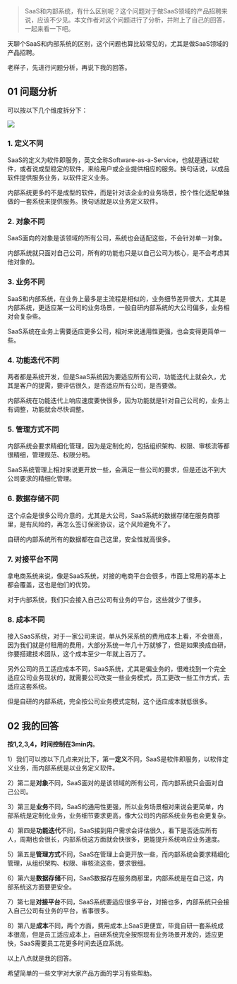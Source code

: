 > SaaS和内部系统，有什么区别呢？这个问题对于做SaaS领域的产品招聘来说，应该不少见。本文作者对这个问题进行了分析，并附上了自己的回答，一起来看一下吧。

天聊个SaaS和内部系统的区别，这个问题也算比较常见的，尤其是做SaaS领域的产品招聘。

老样子，先进行问题分析，再说下我的回答。

## 01 问题分析

可以按以下几个维度拆分下：

![](https://cdn.wallleap.cn/img%2Fpic%2Fillustrtion%2F202210261142244.png)

### 1. 定义不同

SaaS的定义为软件即服务，英文全称Software-as-a-Service，也就是通过软件，或者说成型稳定的软件，来给用户或企业提供相应的服务。换句话说，以成品软件提供服务业务，以软件定义业务。

内部系统更多的不是成型的软件，而是针对该企业的业务场景，按个性化适配单独做的一套系统来提供服务。换句话就是以业务定义软件。

### 2. 对象不同

SaaS面向的对象是该领域的所有公司，系统也会适配这些，不会针对单一对象。

内部系统就只面对自己公司，所有的功能也只是以自己公司为核心，是不会考虑其他对象的。

### 3. 业务不同

SaaS和内部系统，在业务上最多是主流程是相似的，业务细节差异很大，尤其是内部系统，更适应某一公司的业务场景，一般自研内部系统的大公司偏多，业务相对会复杂些。

SaaS系统在业务上需要适应更多公司，相对来说通用性更强，也会变得更简单一些。

### 4. 功能迭代不同

两者都是系统开发，但是SaaS系统因为要适应所有公司，功能迭代上就会久，尤其是客户的提需，要评估很久，是否适应所有公司，是否要做。

内部系统在功能迭代上响应速度要快很多，因为功能就是针对自己公司的，业务上有调整，功能就会尽快调整。

### 5. 管理方式不同

内部系统会要求精细化管理，因为是定制化的，包括组织架构、权限、审核流等都很精细，管理规范、权限分明。

SaaS系统管理上相对来说更开放一些，会满足一些公司的要求，但是还达不到大公司要求的精细化管理。

### 6. 数据存储不同

这个点会是很多公司介意的，尤其是大公司，SaaS系统的数据存储在服务商那里，是有风险的，再怎么签订保密协议，这个风险避免不了。

自研的内部系统所有的数据都在自己这里，安全性就高很多。

### 7. 对接平台不同

拿电商系统来说，像是SaaS系统，对接的电商平台会很多，市面上常用的基本上都会覆盖，这也是他们的优势。

对于内部系统，我们只会接入自己公司有业务的平台，这些就少了很多。

### 8. 成本不同

接入SaaS系统，对于一家公司来说，单从外采系统的费用成本上看，不会很高，因为我们就是付租用的费用，大部分系统一年几十万就够了，但是如果换成自研，你要搭建技术团队，这个成本至少一年就上百万了。

另外公司的员工适应成本不同，SaaS系统，尤其是偏业务的，很难找到一个完全适应公司业务现状的，就需要公司改变一些业务模式，员工更改一些工作方式，去适应这套系统。

但是自研的内部系统，完全按公司业务模式定制，这个适应成本就低很多。

## 02 我的回答

**按1,2,3,4，时间控制在3min内**。

1）我们可以按以下几点来对比下，第一**定义**不同，SaaS是软件即服务，以软件定义业务，而内部系统是以业务定义软件。

2）第二是**对象**不同，SaaS面对的是该领域的所有公司，而内部系统只会面对自己公司。

3）第三是**业务**不同，SaaS的通用性更强，所以业务场景相对来说会更简单，内部系统是定制化业务，业务细节要求更高，像大公司的内部系统业务也会更复杂。

4）第四是**功能迭代**不同，SaaS接到用户需求会评估很久，看下是否适应所有人，周期也会很长，内部系统这方面就会快很多，更能提升系统响应业务速度。

5）第五是**管理方式**不同，SaaS在管理上会更开放一些，而内部系统会要求精细化管理，从组织架构、权限、审核流这些，要求很细。

6）第六是**数据存储**不同，SaaS数据存在服务商那里，内部系统是在自己这，内部系统这方面要更安全。

7）第七是**对接平台**不同，SaaS系统要适应很多平台，对接也多，内部系统只会接入自己公司有业务的平台，省事很多。

8）第八是**成本**不同，两个方面，费用成本上SaaS更便宜，毕竟自研一套系统成本很高，但是员工适应成本上，自研系统完全按照现有业务场景开发的，适应更快，SaaS需要员工花更多时间去适应系统。

以上八点就是我的回答。

希望简单的一些文字对大家产品方面的学习有些帮助。